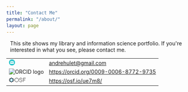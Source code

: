 ```yaml
---
title: "Contact Me"
permalink: "/about/"
layout: page
---
```

<style>
    p {
        margin-left: 10px;
    }
    table {
        overflow: visible;
        /* border-collapse: collapse;
        border-color: transparent;
        border-width: 0; */
    }

</style>
<p>This site shows my library and information science portfolio. If you're interested in what you see, please contact me.

<table>
<tr>
    <td><img src="docs/mail-message-5778.png" width="16" height="16" /></td>
    <td><a href='emailto:andrehulet@gmail.com' target='_blank'>andrehulet@gmail.com</a></td>
</tr>
<tr>
    <td><img class="logo" alt="ORCID logo" src="https://info.orcid.org/wp-content/uploads/2019/11/orcid_16x16.png" width="16" height="16" /></td>
    <td><a href="https://orcid.org/0009-0006-8772-9735" target='_blank'> https://orcid.org/0009-0006-8772-9735</a></td>
</tr>
<tr>
    <td><img class="logo" alt="OSF logo" src="docs/osf_black.png" width="45" height="16" /></td>
    <td><a href="https://osf.io/ue7m8/" target='_blank'> https://osf.io/ue7m8/</a></td>
</tr>
</table>
